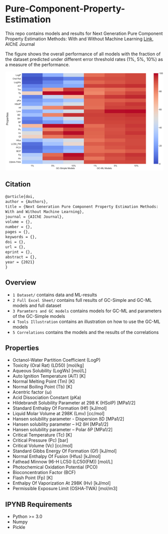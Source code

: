 # Pure-Component-Property-Estimation
This repo contains models and results for Next Generation Pure Component Property Estimation Methods: With and Without Machine Learning [Link](), AIChE Journal

The figure shows the overall performance of all models with the fraction of the dataset predicted under different error threshold rates (1%, 5%, 10%) as a measure of the performance.

<p align="center">
<img src="https://github.com/PEESEgroup/Pure-Component-Property-Estimation/blob/main/MAT1.jpg" width="900" >
</p>

## Citation
```
@article{doi,
author = {Authors},
title = {Next Generation Pure Component Property Estimation Methods: With and Without Machine Learning},
journal = {AIChE Journal},
volume = {},
number = {},
pages = {},
keywords = {},
doi = {},
url = {},
eprint = {},
abstract = {},
year = {2021}
}
```

## Overview
* `1 Dataset/` contains data and ML-results
* `2 Full Excel Sheet/` contains full results of GC-Simple and GC-ML models and full dataset
* `3 Paramters and GC models` contains models for GC-ML and parameters of the GC-Simple models
* `4 Tools Illustration` contains an illustration on how to use the GC-ML models
* `5 Correlations` contains the models and the results of the correlations
## Properties
* Octanol-Water Partition Coefficient (LogP)
* Toxicity (Oral Rat) (LD50) [mol/kg]
* Aqueous Solubility (LogWs) [mol/L]
* Auto Ignition Temperature (AiT) [K]
* Normal Melting Point (Tm) [K]
* Normal Boiling Point (Tb) [K]
* Acentric factor (ω)
* Acid Dissociation Constant (pKa)
* Hildebrandt Solubility Parameter at 298 K (HSolP) [MPa1/2]
* Standard Enthalpy Of Formation (Hf) [kJ/mol]
* Liquid Molar Volume at 298K (Lmv) [cc/mol]
* Hansen solubility parameter - Dispersion δD [MPa1/2]
* Hansen solubility parameter – H2 δH [MPa1/2]
* Hansen solubility parameter – Polar  δP [MPa1/2]
* Critical Temperature (Tc) [K]
* Critical Pressure (Pc) [bar]
* Critical Volume (Vc) [cc/mol]
* Standard Gibbs Energy Of Formation (Gf) [kJ/mol]
* Normal Enthalpy Of Fusion (Hfus) [kJ/mol]
* Fathead Minnow 96-H LC50 (LC50(FM)) [mol/L]
* Photochemical Oxidation Potential (PCO)
* Bioconcentration Factor (BCF)
* Flash Point (Fp) [K]
* Enthalpy Of Vaporization At 298K (Hv) [kJ/mol]
* Permissible Exposure Limit (OSHA-TWA) [mol/m3]

## IPYNB Requirements
* Python >= 3.0
* Numpy
* Pickle 

